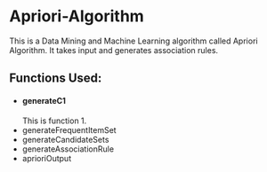# Apriori-Algorithm
This is a Data Mining and Machine Learning algorithm called Apriori Algorithm. It takes input and generates association rules.

<h2>Functions Used:</h2>
<ul>
  <li>
    <h4>generateC1</h4>
    This is function 1.
   </li>
  <li>generateFrequentItemSet</li>
  <li>generateCandidateSets</li>
  <li>generateAssociationRule</li>
  <li>aprioriOutput</li>
</ul>
